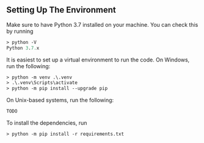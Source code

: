 ## Setting Up The Environment
Make sure to have Python 3.7 installed on your machine.
You can check this by running

```ps
> python -V
Python 3.7.x
```

It is easiest to set up a virtual environment to run the code. 
On Windows, run the following:
```ps
> python -m venv .\.venv
> .\.venv\Scripts\activate
> python -m pip install --upgrade pip
```

On Unix-based systems, run the following:
```bash
TODO
```

To install the dependencies, run
```ps
> python -m pip install -r requirements.txt
```
